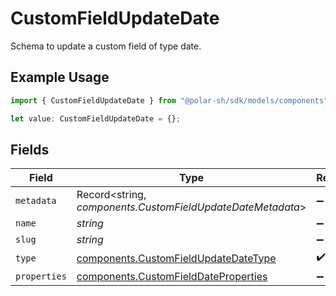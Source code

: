 # CustomFieldUpdateDate

Schema to update a custom field of type date.

## Example Usage

```typescript
import { CustomFieldUpdateDate } from "@polar-sh/sdk/models/components";

let value: CustomFieldUpdateDate = {};
```

## Fields

| Field                                                                                        | Type                                                                                         | Required                                                                                     | Description                                                                                  |
| -------------------------------------------------------------------------------------------- | -------------------------------------------------------------------------------------------- | -------------------------------------------------------------------------------------------- | -------------------------------------------------------------------------------------------- |
| `metadata`                                                                                   | Record<string, *components.CustomFieldUpdateDateMetadata*>                                   | :heavy_minus_sign:                                                                           | N/A                                                                                          |
| `name`                                                                                       | *string*                                                                                     | :heavy_minus_sign:                                                                           | N/A                                                                                          |
| `slug`                                                                                       | *string*                                                                                     | :heavy_minus_sign:                                                                           | N/A                                                                                          |
| `type`                                                                                       | [components.CustomFieldUpdateDateType](../../models/components/customfieldupdatedatetype.md) | :heavy_check_mark:                                                                           | N/A                                                                                          |
| `properties`                                                                                 | [components.CustomFieldDateProperties](../../models/components/customfielddateproperties.md) | :heavy_minus_sign:                                                                           | N/A                                                                                          |